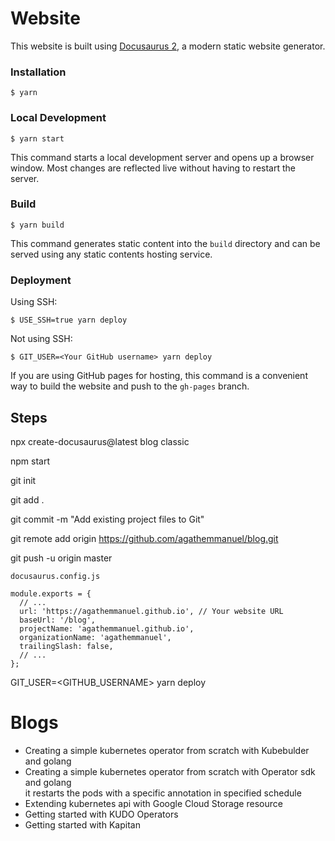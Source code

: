 # Website

This website is built using [Docusaurus 2](https://docusaurus.io/), a modern static website generator.

### Installation

```
$ yarn
```

### Local Development

```
$ yarn start
```

This command starts a local development server and opens up a browser window. Most changes are reflected live without having to restart the server.

### Build

```
$ yarn build
```

This command generates static content into the `build` directory and can be served using any static contents hosting service.

### Deployment

Using SSH:

```
$ USE_SSH=true yarn deploy
```

Not using SSH:

```
$ GIT_USER=<Your GitHub username> yarn deploy
```

If you are using GitHub pages for hosting, this command is a convenient way to build the website and push to the `gh-pages` branch.




## Steps


npx create-docusaurus@latest blog classic

npm start

git init

git add .

git commit -m "Add existing project files to Git"

git remote add origin https://github.com/agathemmanuel/blog.git

git push -u origin master



```
docusaurus.config.js

module.exports = {
  // ...
  url: 'https://agathemmanuel.github.io', // Your website URL
  baseUrl: '/blog',
  projectName: 'agathemmanuel.github.io',
  organizationName: 'agathemmanuel',
  trailingSlash: false,
  // ...
};

```

GIT_USER=<GITHUB_USERNAME> yarn deploy






# Blogs  

- Creating a simple kubernetes operator from scratch with Kubebulder and golang  
- Creating a simple kubernetes operator from scratch with Operator sdk and golang  
  it restarts the pods with a specific annotation in specified schedule
- Extending kubernetes api with Google Cloud Storage resource  
- Getting started with KUDO Operators  
- Getting started with Kapitan  
